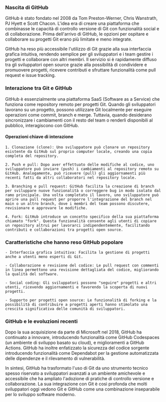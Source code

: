 ### Nascita di GitHub
GitHub è stato fondato nel 2008 da Tom Preston-Werner, Chris Wanstrath, PJ Hyett e Scott Chacon. L'idea era di creare una piattaforma che combinasse le capacità di controllo versione di Git con funzionalità social e di collaborazione. Prima dell'arrivo di GitHub, le opzioni per ospitare e collaborare su progetti Git erano più limitate e meno integrate.

GitHub ha reso più accessibile l'utilizzo di Git grazie alla sua interfaccia grafica intuitiva, rendendo semplice per gli sviluppatori e i team gestire i progetti e collaborare con altri membri. Il servizio si è rapidamente diffuso tra gli sviluppatori open source grazie alla possibilità di condividere e promuovere progetti, ricevere contributi e sfruttare funzionalità come pull request e issue tracking.


### Interazione tra Git e GitHub
GitHub è essenzialmente una piattaforma SaaS (Software as a Service) che funziona come repository remoto per progetti Git. Quando gli sviluppatori lavorano su un progetto, possono utilizzare Git localmente per eseguire operazioni come commit, branch e merge. Tuttavia, quando desiderano sincronizzare i cambiamenti con il resto del team o renderli disponibili al pubblico, interagiscono con GitHub.


#### Operazioni chiave di interazione

    1. Clonazione (clone): Uno sviluppatore può clonare un repository esistente da GitHub sul proprio computer locale, creando una copia completa del repository.
    
    2. Push e pull: Dopo aver effettuato delle modifiche al codice, uno sviluppatore può inviare (push) i cambiamenti al repository remoto su GitHub. Analogamente, può ricevere (pull) gli aggiornamenti più recenti fatti da altri collaboratori nel repository locale.
    
    3. Branching e pull request: GitHub facilita la creazione di branch per sviluppare nuove funzionalità o correggere bug in modo isolato dal ramo principale. Una volta completato il lavoro, uno sviluppatore può aprire una pull request per proporre l'integrazione del branch nel main o un altro branch, dove i membri del team possono discutere, revisionare e approvare le modifiche.
    
    4. Fork: GitHub introduce un concetto specifico della sua piattaforma chiamato "fork". Questa funzionalità consente agli utenti di copiare un repository altrui per lavorarci indipendentemente, facilitando contributi e collaborazioni tra progetti open source.


### Caratteristiche che hanno reso GitHub popolare

    - Interfaccia grafica intuitiva: Facilita la gestione di progetti anche a utenti meno esperti di Git.

    - Collaborazione e revisione del codice: Le pull request con commenti in linea permettono una revisione dettagliata del codice, migliorando la qualità del software.

    - Social coding: Gli sviluppatori possono "seguire" progetti e altri utenti, ricevendo aggiornamenti e favorendo la scoperta di nuovi progetti.

    - Supporto per progetti open source: Le funzionalità di forking e la possibilità di contribuire a progetti aperti hanno stimolato una crescita significativa delle comunità di sviluppatori.


### GitHub e le evoluzioni recenti
Dopo la sua acquisizione da parte di Microsoft nel 2018, GitHub ha continuato a innovare, introducendo funzionalità come GitHub Codespaces (un ambiente di sviluppo basato su cloud), e miglioramenti a GitHub Actions. GitHub ha inoltre enfatizzato la sicurezza del codice sorgente introducendo funzionalità come Dependabot per la gestione automatizzata delle dipendenze e il rilevamento di vulnerabilità.

In sintesi, GitHub ha trasformato l'uso di Git da uno strumento tecnico spesso riservato a sviluppatori avanzati a un ambiente amichevole e accessibile che ha ampliato l'adozione di pratiche di controllo versione e collaborazione. La sua integrazione con Git è così profonda che molti sviluppatori oggi vedono Git e GitHub come una combinazione inseparabile per lo sviluppo software moderno.